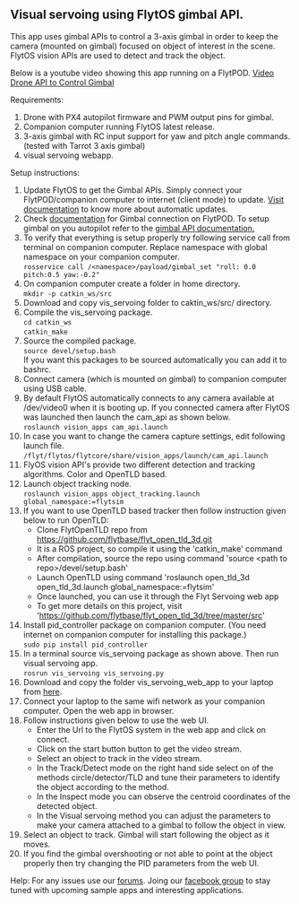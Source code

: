 Visual servoing using FlytOS gimbal API.
----------------------------------------

This app uses gimbal APIs to control a 3-axis gimbal in order to keep the camera (mounted on gimbal) focused on object of interest in the scene. FlytOS vision APIs are used to detect and track the object. 

Below is a youtube video showing this app running on a FlytPOD.
[Video Drone API to Control Gimbal](https://www.youtube.com/watch?v=N7ETTQC1m-g) 


Requirements:
  1. Drone with PX4 autopilot firmware and PWM output pins for gimbal.
  2. Companion computer running FlytOS latest release.
  3. 3-axis gimbal with RC input support for yaw and pitch angle commands. (tested with Tarrot 3 axis gimbal)
  4. visual servoing webapp.
 
Setup instructions:
 1. Update FlytOS to get the Gimbal APIs. Simply connect your FlytPOD/companion computer to internet (client mode) to update. [Visit documentation](http://docs.flytbase.com/docs/FlytOS/GettingStarted/FlytOSUpdate.html#flytos-updates) to know more about automatic updates.
 2. Check [documentation](http://docs.flytbase.com/docs/FlytPOD/Hardware_specifications.html#gimbal) for Gimbal connection on FlytPOD.
    To setup gimbal on you autopilot refer to the [gimbal API documentation.](http://api.flytbase.com/?shell#gimbal-control) 
 3. To verify that everything is setup properly try following service call from terminal on companion computer. Replace namespace with global namespace on your companion computer.  
    `rosservice call /<namespace>/payload/gimbal_set "roll: 0.0 pitch:0.5 yaw:-0.2"`
 4. On companion computer create a folder in home directory.  
   `mkdir -p catkin_ws/src`
 5. Download and copy vis_servoing folder to caktin_ws/src/ directory.  
 6. Compile the vis_servoing package.  
    `cd catkin_ws`  
    `catkin_make`  
 7. Source the compiled package.  
    `source devel/setup.bash`  
    If you want this packages to be sourced automatically you can add it to bashrc.
 8. Connect camera (which is mounted on gimbal) to companion computer using USB cable. 
 9. By default FlytOS automatically connects to any camera available at /dev/video0 when it is booting up. If you connected camera after FlytOS was launched then launch the cam_api as shown below.  
    `roslaunch vision_apps cam_api.launch`  
 10. In case you want to change the camera capture settings, edit following launch file.  
    `/flyt/flytos/flytcore/share/vision_apps/launch/cam_api.launch`
 11. FlyOS vision API's provide two different detection and tracking algorithms. Color and OpenTLD based.
 12. Launch object tracking node.  
    `roslaunch vision_apps object_tracking.launch global_namespace:=flytsim`
 13. If you want to use OpenTLD based tracker then follow instruction given below to run OpenTLD:
     * Clone FlytOpenTLD repo from https://github.com/flytbase/flyt_open_tld_3d.git
     * It is a ROS project, so compile it using the 'catkin_make' command
     * After compilation, source the repo using command 'source \<path to repo\>/devel/setup.bash'
     * Launch OpenTLD using command 'roslaunch open_tld_3d open_tld_3d.launch global_namespace:=flytsim'
     * Once launched, you can use it through the Flyt Servoing web app
     * To get more details on this project, visit 'https://github.com/flytbase/flyt_open_tld_3d/tree/master/src'
 14. Install pid_controller package on companion computer. (You need internet on companion computer for installing this package.)  
     `sudo pip install pid_controller`
 15. In a terminal source vis_servoing package as shown above. Then run visual servoing app.  
     `rosrun vis_servoing vis_servoing.py`
 16. Download and copy the folder vis_servoing_web_app to your laptop from [here](https://minhaskamal.github.io/DownGit/#/home?url=https://github.com/flytbase/flytsamples/tree/master/Sample-Projects/visual_servoing/vis_servoing_web_app).
 17. Connect your laptop to the same wifi network as your companion computer. Open the web app in browser.
 18. Follow instructions given below to use the web UI.
     * Enter the Url to the FlytOS system in the web app and click on connect.
     * Click on the start button button to get the video stream.
     * Select an object to track in the video stream.
     * In the Track/Detect mode on the right hand side select on of the methods circle/detector/TLD and tune their parameters to identify the object according to the method.
     * In the Inspect mode you can observe the centroid coordinates of the detected object.
     * In the Visual servoing method you can adjust the parameters to make your camera attached to a gimbal to follow the object in view.
 19. Select an object to track. Gimbal will start following the object as it moves.
 20. If you find the gimbal overshooting or not able to point at the object properly then try changing the PID parameters from the web UI.
 
 
 Help: 
 For any issues use our [forums](forums.flytbase.com). Joing our [facebook group](https://www.facebook.com/groups/flytos/) to stay tuned with upcoming sample apps and interesting applications. 
